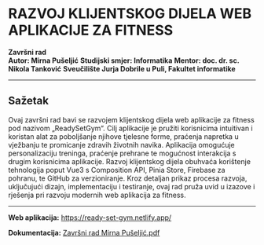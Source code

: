 # RAZVOJ KLIJENTSKOG DIJELA WEB APLIKACIJE ZA FITNESS

**Završni rad**  
**Autor: Mirna Pušeljić**
**Studijski smjer: Informatika**
**Mentor: doc. dr. sc. Nikola Tanković**
**Sveučilište Jurja Dobrile u Puli, Fakultet informatike**

---

## Sažetak

Ovaj završni rad bavi se razvojem klijentskog dijela web aplikacije za fitness pod nazivom „ReadySetGym“. Cilj aplikacije je pružiti korisnicima intuitivan i koristan alat za poboljšanje njihove tjelesne forme, praćenja napretka u vježbanju te promicanje zdravih životnih navika. Aplikacija omogućuje personalizaciju treninga, praćenje prehrane te mogućnost interakcija s drugim korisnicima aplikacije. Razvoj klijentskog dijela obuhvaća korištenje tehnologija poput Vue3 s Composition API, Pinia Store, Firebase za pohranu, te GitHub za verzioniranje. Kroz detaljan prikaz procesa razvoja, uključujući dizajn, implementaciju i testiranje, ovaj rad pruža uvid u izazove i rješenja pri razvoju modernih web aplikacija za fitness.

---

**Web aplikacija:** https://ready-set-gym.netlify.app/

**Dokumentacija:** [Završni rad Mirna Pušeljić.pdf](https://github.com/user-attachments/files/16845527/Zavrsni.rad.Mirna.Puseljic.pdf)

